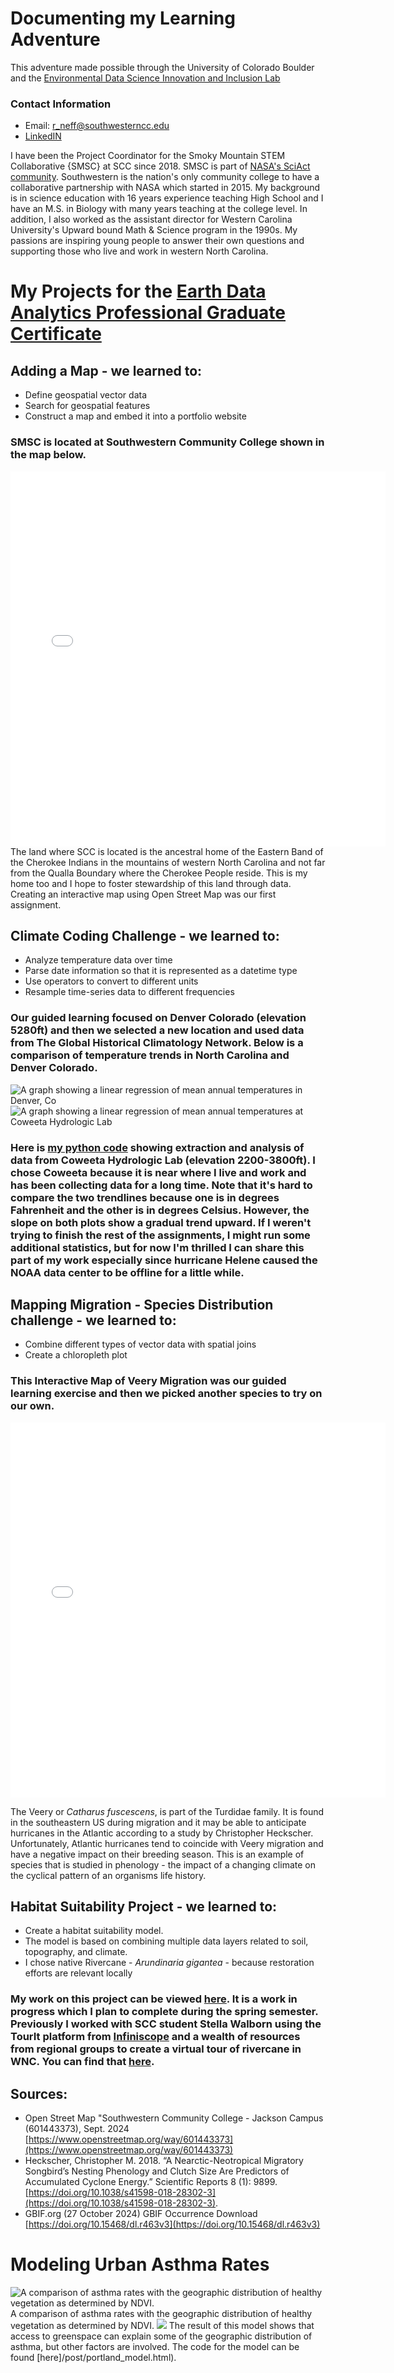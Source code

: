 # Documenting my Learning Adventure 
This adventure made possible through the University of Colorado Boulder
and the [Environmental Data Science Innovation and Inclusion Lab](https://esiil.org/)

### Contact Information
* Email: <a href="mailto:r_neff@southwesterncc.edu">r_neff@southwesterncc.edu</a>
* [LinkedIN](https://www.linkedin.com/in/randi-neff-b7a27823b/)

I have been the Project Coordinator for the Smoky Mountain STEM Collaborative {SMSC} at SCC since 2018. SMSC is part of 
[NASA's SciAct community](https://science.nasa.gov/learn/science-activation-team/). Southwestern is the nation's only 
community college to have a collaborative partnership with NASA which started in 2015. My background is in science education
with 16 years experience teaching High School and I have an M.S. in Biology with many years teaching at the college level. In addition, 
I also worked as the assistant director for Western Carolina University's Upward bound Math & Science program in the 1990s. 
My passions are inspiring young people to answer their own questions and supporting those who live and work in western North Carolina.

# My Projects for the [Earth Data Analytics Professional Graduate Certificate](https://earthlab.colorado.edu/earth-data-analytics-professional-graduate-certificate)
## Adding a Map - we learned to:
* Define geospatial vector data
* Search for geospatial features
* Construct a map and embed it into a portfolio website

### SMSC is located at Southwestern Community College shown in the map below.
<embed type="text/html" src="img/uttc.html" width="600" height="600">
The land where SCC is located is the ancestral home of the Eastern Band of the Cherokee Indians in the mountains of western North Carolina and 
not far from the Qualla Boundary where the Cherokee People reside. This is my home too and I hope to foster stewardship of this land through data.
Creating an interactive map using Open Street Map was our first assignment.  

## Climate Coding Challenge - we learned to:
* Analyze temperature data over time
* Parse date information so that it is represented as a datetime type
* Use operators to convert to different units
* Resample time-series data to different frequencies
  
### Our guided learning focused on Denver Colorado (elevation 5280ft) and then we selected a new location and used data from The Global Historical Climatology Network. Below is a comparison of temperature trends in North Carolina and Denver Colorado.
<img src="img/denver_trendline.png" alt="A graph showing a linear regression of mean annual temperatures in Denver, Co">
<img src="img/coweeta_trendline.png" alt="A graph showing a linear regression of mean annual temperatures at Coweeta Hydrologic Lab">

### Here is [my python code](/post/nc_climate.html) showing extraction and analysis of data from Coweeta Hydrologic Lab (elevation 2200-3800ft). I chose Coweeta because it is near where I live and work and has been collecting data for a long time. Note that it's hard to compare the two trendlines because one is in degrees Fahrenheit and the other is in degrees Celsius. However, the slope on both plots show a gradual trend upward. If I weren't trying to finish the rest of the assignments, I might run some additional statistics, but for now I'm thrilled I can share this part of my work especially since hurricane Helene caused the NOAA data center to be offline for a little while.

## Mapping Migration - Species Distribution challenge - we learned to:
* Combine different types of vector data with spatial joins
* Create a chloropleth plot
  
### This Interactive Map of Veery Migration was our guided learning exercise and then we picked another species to try on our own.
<embed type="text/html" src="img/migration.html" width="600" height="600">

The Veery or <i>Catharus fuscescens</i>, is part of the Turdidae family. It is found in the southeastern US during migration and it may be able to anticipate hurricanes in the Atlantic according to a study by Christopher Heckscher. Unfortunately, Atlantic hurricanes tend to coincide with Veery migration and have a negative impact on their breeding season. This is an example of species that is studied in phenology - the impact of a changing climate on the cyclical pattern of an organisms life history.

## Habitat Suitability Project - we learned to:
* Create a habitat suitability model.
* The model is based on combining multiple data layers related to soil, topography, and climate.
* I chose native Rivercane - <i>Arundinaria gigantea</i> - because restoration efforts are relevant locally

### My work on this project can be viewed [here](https://github.com/BioNCphilic/rivercane). It is a work in progress which I plan to complete during the spring semester. Previously I worked with SCC student Stella Walborn using the TourIt platform from [Infiniscope](https://infiniscope.org/) and a wealth of resources from regional groups to create a virtual tour of rivercane in WNC. You can find that [here](https://p.tourit.etx.asu.edu/v1fshqa2/0wf7eb0e1oddykg/index.html). 

## Sources:

* Open Street Map "Southwestern Community College - Jackson Campus (601443373), Sept. 2024 [https://www.openstreetmap.org/way/601443373](https://www.openstreetmap.org/way/601443373)
* Heckscher, Christopher M. 2018. “A Nearctic-Neotropical Migratory Songbird’s Nesting Phenology and Clutch Size Are Predictors of Accumulated Cyclone Energy.” Scientific Reports 8 (1): 9899. [https://doi.org/10.1038/s41598-018-28302-3](https://doi.org/10.1038/s41598-018-28302-3).
* GBIF.org (27 October 2024) GBIF Occurrence Download [https://doi.org/10.15468/dl.r463v3](https://doi.org/10.15468/dl.r463v3)

# Modeling Urban Asthma Rates
<img src="img/asthma_veg_maps.png" alt="A comparison of asthma rates with the geographic distribution of healthy vegetation as determined by NDVI.">
A comparison of asthma rates with the geographic distribution of healthy vegetation as determined by NDVI.

<img src="img/portland_model.png">
The result of this model shows that access to greenspace can explain some of the geographic distribution of asthma, but other factors are involved. The code for the model can be found [here]/post/portland_model.html).
